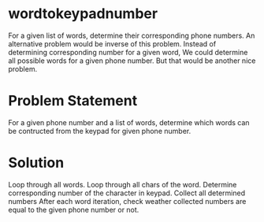 # wordtokeypadnumber
For a given list of words, determine their corresponding phone numbers.
An alternative problem would be inverse of this problem. Instead of determining corresponding number for a given word,
We could determine all possible words for a given phone number. But that would be another nice problem. 

# Problem Statement
For a given phone number and a list of words, determine which words can be contructed from the keypad for given phone number.

# Solution
Loop through all words.
Loop through all chars of the word.
Determine corresponding number of the character in keypad.
Collect all determined numbers
After each word iteration, check weather collected numbers are equal to the given phone number or not.